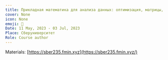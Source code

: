 ```yaml
---
title: Прикладная математика для анализа данных: оптимизация, матрицы, тензоры
cover: None
icon: None
emoji: 💍
Date: 11 May, 2023 - 03 Jul, 2023
Place: Сберуниверситет
Role: Course author
---
```


Materials: [https://sber235.fmin.xyz](https://sber235.fmin.xyz/)

<br/>

